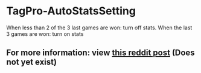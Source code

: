 # TagPro-AutoStatsSetting
When less than 2 of the 3 last games are won: turn off stats. When the last 3 games are won: turn on stats

## For more information: view [this reddit post](https://reddit.com) (Does not yet exist)
